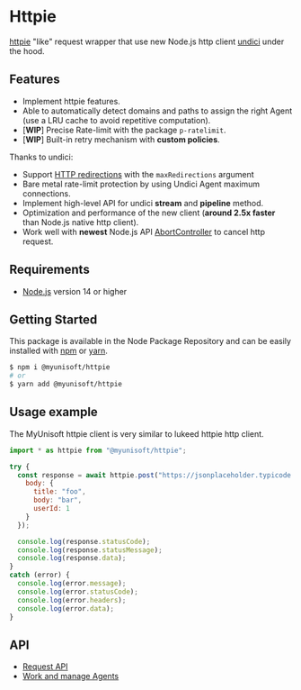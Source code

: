 # Httpie
[httpie](https://github.com/lukeed/httpie) "like" request wrapper that use new Node.js http client [undici](https://github.com/nodejs/undici) under the hood.

## Features

- Implement httpie features.
- Able to automatically detect domains and paths to assign the right Agent (use a LRU cache to avoid repetitive computation).
- [**WIP**] Precise Rate-limit with the package `p-ratelimit`.
- [**WIP**] Built-in retry mechanism with **custom policies**.

Thanks to undici:

- Support [HTTP redirections](https://developer.mozilla.org/en-US/docs/Web/HTTP/Redirections) with the `maxRedirections` argument
- Bare metal rate-limit protection by using Undici Agent maximum connections.
- Implement high-level API for undici **stream** and **pipeline** method.
- Optimization and performance of the new client (**around 2.5x faster** than Node.js native http client).
- Work well with **newest** Node.js API [AbortController](https://nodejs.org/dist/latest-v16.x/docs/api/globals.html#globals_class_abortcontroller) to cancel http request.

## Requirements
- [Node.js](https://nodejs.org/en/) version 14 or higher

## Getting Started

This package is available in the Node Package Repository and can be easily installed with [npm](https://docs.npmjs.com/getting-started/what-is-npm) or [yarn](https://yarnpkg.com).

```bash
$ npm i @myunisoft/httpie
# or
$ yarn add @myunisoft/httpie
```

## Usage example

The MyUnisoft httpie client is very similar to lukeed httpie http client.

```js
import * as httpie from "@myunisoft/httpie";

try {
  const response = await httpie.post("https://jsonplaceholder.typicode.com/posts", {
    body: {
      title: "foo",
      body: "bar",
      userId: 1
    }
  });

  console.log(response.statusCode);
  console.log(response.statusMessage);
  console.log(response.data);
}
catch (error) {
  console.log(error.message);
  console.log(error.statusCode);
  console.log(error.headers);
  console.log(error.data);
}
```

## API

- [Request API](./docs/request.md)
- [Work and manage Agents](./docs/agents.md)
